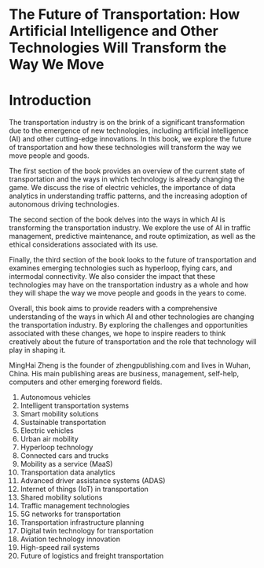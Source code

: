 # The Future of Transportation: How Artificial Intelligence and Other Technologies Will Transform the Way We Move

# Introduction

The transportation industry is on the brink of a significant transformation due to the emergence of new technologies, including artificial intelligence (AI) and other cutting-edge innovations. In this book, we explore the future of transportation and how these technologies will transform the way we move people and goods.

The first section of the book provides an overview of the current state of transportation and the ways in which technology is already changing the game. We discuss the rise of electric vehicles, the importance of data analytics in understanding traffic patterns, and the increasing adoption of autonomous driving technologies.

The second section of the book delves into the ways in which AI is transforming the transportation industry. We explore the use of AI in traffic management, predictive maintenance, and route optimization, as well as the ethical considerations associated with its use.

Finally, the third section of the book looks to the future of transportation and examines emerging technologies such as hyperloop, flying cars, and intermodal connectivity. We also consider the impact that these technologies may have on the transportation industry as a whole and how they will shape the way we move people and goods in the years to come.

Overall, this book aims to provide readers with a comprehensive understanding of the ways in which AI and other technologies are changing the transportation industry. By exploring the challenges and opportunities associated with these changes, we hope to inspire readers to think creatively about the future of transportation and the role that technology will play in shaping it.

MingHai Zheng is the founder of zhengpublishing.com and lives in Wuhan, China. His main publishing areas are business, management, self-help, computers and other emerging foreword fields.



1. Autonomous vehicles
2. Intelligent transportation systems
3. Smart mobility solutions
4. Sustainable transportation
5. Electric vehicles
6. Urban air mobility
7. Hyperloop technology
8. Connected cars and trucks
9. Mobility as a service (MaaS)
10. Transportation data analytics
11. Advanced driver assistance systems (ADAS)
12. Internet of things (IoT) in transportation
13. Shared mobility solutions
14. Traffic management technologies
15. 5G networks for transportation
16. Transportation infrastructure planning
17. Digital twin technology for transportation
18. Aviation technology innovation
19. High-speed rail systems
20. Future of logistics and freight transportation

